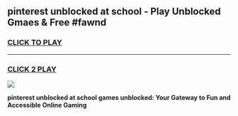 
## pinterest unblocked at school - Play Unblocked Gmaes & Free #fawnd
<h3>
<a href="https://news.freeplayer.one?title=pinterest_unblocked_at_school&ref=24F">CLICK TO PLAY</a></h3>
<hr>

<h3>
<a href="https://news.freeplayer.one?title=pinterest_unblocked_at_school&ref=24F">CLICK 2 PLAY</a>
  
</h3>

<a href="https://news.freeplayer.one?title=pinterest_unblocked_at_school&ref=24F/"><img src="https://clearcache.store/games.png"></a>


**pinterest unblocked at school games unblocked: Your Gateway to Fun and Accessible Online Gaming**
